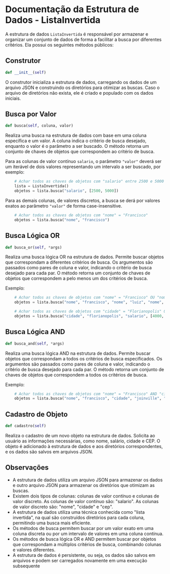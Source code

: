 # Documentação da Estrutura de Dados - ListaInvertida

A estrutura de dados `ListaInvertida` é responsável por armazenar e organizar um conjunto de dados de forma a facilitar a busca por diferentes critérios. Ela possui os seguintes métodos públicos:

## Construtor
```python
def __init__(self)
```
O construtor inicializa a estrutura de dados, carregando os dados de um arquivo JSON e construindo os diretórios para otimizar as buscas. Caso o arquivo de diretórios não exista, ele é criado e populado com os dados iniciais.

## Busca por Valor
```python
def busca(self, coluna, valor)
```
Realiza uma busca na estrutura de dados com base em uma coluna específica e um valor. A coluna indica o critério de busca desejado, enquanto o valor é o parâmetro a ser buscado. O método retorna um conjunto de chaves de objetos que correspondem ao critério de busca.

Para as colunas de valor contínuo `salario`, o parâmetro `"valor"` deverá ser um iterável de dois valores representando um intervalo a ser buscado, por exemplo:
```python
    # Achar todos as chaves de objetos com "salario" entre 2500 e 5000
    lista = ListaInvertida()
    objetos = lista.busca("salario", [2500, 5000])
```

Para as demais colunas, de valores discretos, a busca se derá por valores exatos ao parâmetro `"valor"` de forma case-insensitive.
```python
    # Achar todos as chaves de objetos com "nome" = "Francisco"
    objetos = lista.busca("nome", "francisco")
```


## Busca Lógica OR
```python
def busca_or(self, *args)
```
Realiza uma busca lógica OR na estrutura de dados. Permite buscar objetos que correspondam a diferentes critérios de busca. Os argumentos são passados como pares de coluna e valor, indicando o critério de busca desejado para cada par. O método retorna um conjunto de chaves de objetos que correspondem a pelo menos um dos critérios de busca.

Exemplo:
```python
    # Achar todos as chaves de objetos com "nome" = "Francisco" OU "nome" = "Luiz" OU "nome" = "Pedro"
    objetos = lista.busca("nome", "francisco", "nome", "luiz", "nome", "pedro")

    # Achar todos as chaves de objetos com "cidade" = "Florianopolis" OU "salario" entre 4000 e 10000
    objetos = lista.busca("cidade", "florianopolis", "salario", [4000, 10000])
```

## Busca Lógica AND
```python
def busca_and(self, *args)
```
Realiza uma busca lógica AND na estrutura de dados. Permite buscar objetos que correspondam a todos os critérios de busca especificados. Os argumentos são passados como pares de coluna e valor, indicando o critério de busca desejado para cada par. O método retorna um conjunto de chaves de objetos que correspondem a todos os critérios de busca.

Exemplo:
```python
    # Achar todos as chaves de objetos com "nome" = "Francisco" AND "cidade" = "Joinville" AND "salario" entre 1200 e 3500
    objetos = lista.busca("nome", "francisco", "cidade", "joinville", "salario", [1200, 3500])
```

## Cadastro de Objeto
```python
def cadastro(self)
```
Realiza o cadastro de um novo objeto na estrutura de dados. Solicita ao usuário as informações necessárias, como nome, salário, cidade e CEP. O objeto é adicionado à estrutura de dados e aos diretórios correspondentes, e os dados são salvos em arquivos JSON.

## Observações
- A estrutura de dados utiliza um arquivo JSON para armazenar os dados e outro arquivo JSON para armazenar os diretórios que otimizam as buscas.
- Existem dois tipos de colunas: colunas de valor contínuo e colunas de valor discreto. As colunas de valor contínuo são: "salario". As colunas de valor discreto são: "nome", "cidade" e "cep".
- A estrutura de dados utiliza uma técnica conhecida como "lista invertida", na qual são construídos diretórios para cada coluna, permitindo uma busca mais eficiente.
- Os métodos de busca permitem buscar por um valor exato em uma coluna discreta ou por um intervalo de valores em uma coluna contínua.
- Os métodos de busca lógica OR e AND permitem buscar por objetos que correspondam a múltiplos critérios de busca, combinando colunas e valores diferentes.
- A estrutura de dados é persistente, ou seja, os dados são salvos em arquivos e podem ser carregados novamente em uma execução subsequente